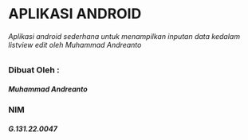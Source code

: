 # APLIKASI ANDROID
###### Aplikasi android sederhana untuk menampilkan inputan data kedalam listview edit oleh Muhammad Andreanto

### Dibuat Oleh :
##### Muhammad Andreanto
### NIM
##### G.131.22.0047